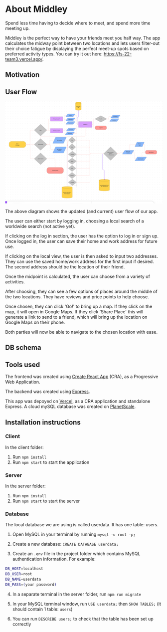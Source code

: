 # About Middley

Spend less time having to decide where to meet, and spend more time meeting up.

Middley is the perfect way to have your friends meet you half way.  The app calculates the midway point between two locations and lets users filter-out their choice fatigue by displaying the perfect meet-up spots based on preferred activity types. You can try it out here:  https://fs-22-team3.vercel.app/.

## Motivation

## User Flow

![User Flow Diagram](userFlow.png)

The above diagram shows the updated (and current) user flow of our app. 

The user can either start by logging in, choosing a local search of a worldwide search (not active yet).

If clicking on the log in section, the user has the option to log in or sign up. Once logged in, the user can save their home and work address for future use.

If clicking on the local view, the user is then asked to input two addresses. They can use the saved home/work address for the first input if desired. The second address should be the location of their friend.

Once the midpoint is calculated, the user can choose from a variety of activities. 

After choosing, they can see a few options of places around the middle of the two locations. They have reviews and price points to help choose.

Once chosen, they can click 'Go!' to bring up a map. If they click on the map, it will open in Google Maps. If they click 'Share Place' this will generate a link to send to a friend, which will bring up the location on Google Maps on their phone. 

Both parties will now be able to navigate to the chosen location with ease. 

## DB schema

## Tools used

The frontend was created using [Create React App](https://create-react-app.dev/docs/making-a-progressive-web-app/) (CRA), as a Progressive Web Application.

The backend was created using [Express](http://expressjs.com/).

This app was depoyed on [Vercel](https://vercel.com/docs), as a CRA application and standalone Express. A cloud mySQL database was created on [PlanetScale](https://planetscale.com/).

## Installation instructions

### Client

In the client folder:

1. Run `npm install`
2. Run `npm start` to start the application

### Server

In the server folder:

1. Run `npm install`
2. Run `npm start` to start the server

### Database

The local database we are using is called userdata. It has one table: users.

1. Open MySQL in your terminal by running `mysql -u root -p;`

2. Create a new database: `CREATE DATABASE userdata;`

3. Create an `.env` file in the project folder which contains MySQL authentication information. For example:

```bash
DB_HOST=localhost
DB_USER=root
DB_NAME=userdata
DB_PASS=(your password)
```

4. In a separate terminal in the server folder, run `npm run migrate`

5. In your MySQL terminal window, run `USE userdata;` then `SHOW TABLES;` (it should contain 1 table: `users`)

6. You can run `DESCRIBE users;` to check that the table has been set up correctly




